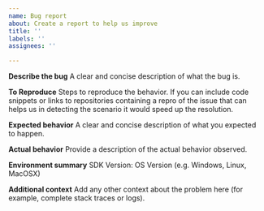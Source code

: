 ```yaml
---
name: Bug report
about: Create a report to help us improve
title: ''
labels: ''
assignees: ''

---
```


**Describe the bug**
A clear and concise description of what the bug is.

**To Reproduce**
Steps to reproduce the behavior. If you can include code snippets or links to repositories containing a repro of the issue that can helps us in detecting the scenario it would speed up the resolution.

**Expected behavior**
A clear and concise description of what you expected to happen.

**Actual behavior**
Provide a description of the actual behavior observed. 

**Environment summary**
SDK Version:
OS Version (e.g. Windows, Linux, MacOSX)

**Additional context**
Add any other context about the problem here (for example, complete stack traces or logs).
